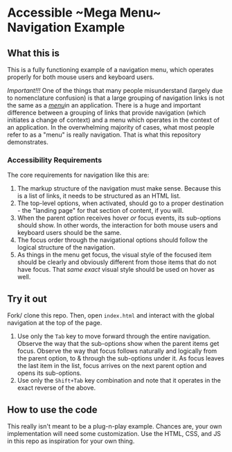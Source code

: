 # Accessible ~Mega Menu~ Navigation Example

## What this is
This is a fully functioning example of a navigation menu, which operates properly for both mouse users and keyboard users.

*Important!!!* One of the things that many people misunderstand (largely due to nomenclature confusion) is that a large grouping of navigation links is not the same as a [_menu_](https://www.w3.org/TR/wai-aria-practices-1.1/#menu)in an application. There is a huge and important difference between a grouping of links that provide navigation (which initiates a change of context) and a menu which operates in the context of an application. In the overwhelming majority of cases, what most people refer to as a "menu" is really navigation. That is what this repository demonstrates.


### Accessibility Requirements 

The core requirements for navigation like this are:

1. The markup structure of the navigation must make sense. Because this is a list of links, it needs to be structured as an HTML list.
1. The top-level options, when activated, should go to a proper destination - the "landing page" for that section of content, if you will.
1. When the parent option receives hover *or* focus events, its sub-options should show. In other words, the interaction for both mouse users and keyboard users should be the same. 
1. The focus order through the navigational options should follow the logical structure of the navigation.
1. As things in the menu get focus, the visual style of the focused item should be clearly and obviously different from those items that do not have focus.  That _same exact_ visual style should be used on hover as well.

## Try it out

Fork/ clone this repo. Then, open `index.html` and interact with the global navigation at the top of the page. 

1. Use only the `Tab` key to move forward through the entire navigation. Observe the way that the sub-options show when the parent items get focus. Observe the way that focus follows naturally and logically from the parent option, to & through the sub-options under it. As focus leaves the last item in the list, focus arrives on the next parent option and opens its sub-options.
1. Use only the `Shift+Tab` key combination and note that it operates in the exact reverse of the above.


## How to use the code

This really isn't meant to be a plug-n-play example. Chances are, your own implementation will need some customization. Use the HTML, CSS, and JS in this repo as inspiration for your own thing. 